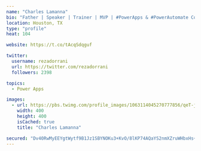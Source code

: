 ```yaml
---
name: "Charles Lamanna"
bio: "Father | Speaker | Trainer | MVP | #PowerApps & #PowerAutomate Community Super User | YouTuber Right-pointing triangle http://youtube.com/c/rezadorrani | Learn - Share - Clockwise rightwards and leftwards open circle arrows"
location: Houston, TX
type: "profile"
heat: 104

website: https://t.co/tAcqSdqguf

twitter:
  username: rezadorrani
  url: https://twitter.com/rezadorrani
  followers: 2398

topics:
  - Power Apps

images:
  - url: https://pbs.twimg.com/profile_images/1063114045270777856/qeT-jpWr_400x400.jpg
    width: 400
    height: 400
    isCached: true
    title: "Charles Lamanna"

secured: "Dv40RwMyEEYgtWytf9B1Jz1SBYNOKu3+KvO/8lKP74AQaYS2nmXZruWHbxHs+DE+GmLkPecM00Qhxs2qJEQM48PguiXMEyDPEen9fBtijBaKSTPSHIqzIA1xSD8rsOMybEfF/fLoszabwC2/66bMrpDs4h3GIGQ9Bt4X/Av8D6tUPQpK4ZmLYjnCfmB5M/2FsE+VL4yRH4o4DJs3hiuH6mg6qWohRKGMtUt90d75paaxFHmJ4a9iGVrFwxrCV4huMg/Y9Ja8g7dfAIwIN2Qa2SJohzY0Qs+skvUtenIHv9rmjgPVfoL/iVGrEHytkBghldbS7IK636WnGIAu/S1UtjT7h+IdZWpEx+L/T4F4XOfnOunt2PHrthtk3O+3GNWIG8GBSR8vfUB4kMUhKQXD2j07tpPUaGvno32yVWVudPI=;LgwXYmRCN9GrPTSMbX6H/g=="
---
```


